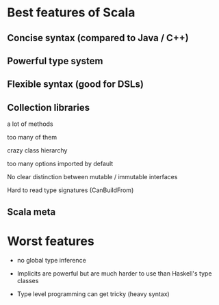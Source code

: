 # Best features of Scala

## Concise syntax (compared to Java / C++)
## Powerful type system
## Flexible syntax (good for DSLs)
## Collection libraries
a lot of methods

too many of them

crazy class hierarchy

too many options imported by default

No clear distinction between mutable / immutable interfaces

Hard to read type signatures (CanBuildFrom)

## Scala meta

# Worst features

* no global type inference
* Implicits are powerful but are much harder to use than
Haskell's type classes

* Type level programming can get tricky
(heavy syntax)
